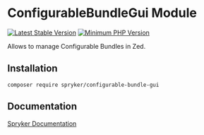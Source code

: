 # ConfigurableBundleGui Module
[![Latest Stable Version](https://poser.pugx.org/spryker/configurable-bundle-gui/v/stable.svg)](https://packagist.org/packages/spryker/configurable-bundle-gui)
[![Minimum PHP Version](https://img.shields.io/badge/php-%3E%3D%207.3-8892BF.svg)](https://php.net/)

Allows to manage Configurable Bundles in Zed.

## Installation

```
composer require spryker/configurable-bundle-gui
```

## Documentation

[Spryker Documentation](https://documentation.spryker.com/module_guide/overview.htm)
